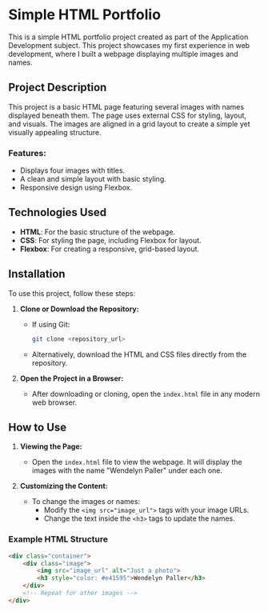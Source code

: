 # Simple HTML Portfolio

This is a simple HTML portfolio project created as part of the Application Development subject. This project showcases my first experience in web development, where I built a webpage displaying multiple images and names.

## Project Description

This project is a basic HTML page featuring several images with names displayed beneath them. The page uses external CSS for styling, layout, and visuals. The images are aligned in a grid layout to create a simple yet visually appealing structure.

### Features:
- Displays four images with titles.
- A clean and simple layout with basic styling.
- Responsive design using Flexbox.

## Technologies Used

- **HTML**: For the basic structure of the webpage.
- **CSS**: For styling the page, including Flexbox for layout.
- **Flexbox**: For creating a responsive, grid-based layout.

## Installation

To use this project, follow these steps:

1. **Clone or Download the Repository:**
   - If using Git:
     ```bash
     git clone <repository_url>
     ```
   - Alternatively, download the HTML and CSS files directly from the repository.

2. **Open the Project in a Browser:**
   - After downloading or cloning, open the `index.html` file in any modern web browser.

## How to Use

1. **Viewing the Page:**
   - Open the `index.html` file to view the webpage. It will display the images with the name "Wendelyn Paller" under each one.
   
2. **Customizing the Content:**
   - To change the images or names:
     - Modify the `<img src="image_url">` tags with your image URLs.
     - Change the text inside the `<h3>` tags to update the names.

### Example HTML Structure

```html
<div class="container">
    <div class="image">
        <img src="image_url" alt="Just a photo">
        <h3 style="color: #e41595">Wendelyn Paller</h3>
    </div>
    <!-- Repeat for other images -->
</div>
